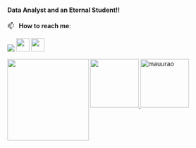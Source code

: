 <!-- ![](https://komarev.com/ghpvc/?username=mauurao)-->

<h4 align="left">Data Analyst and an Eternal Student!!</h4>

📫 &ensp;**How to reach me**:
 
 <div>
  <a href="https://www.linkedin.com/in/maurocardoso94/" target="_blank"><img src="https://img.shields.io/badge/-LinkedIn-%230077B5?style=for-the-badge&logo=linkedin&logoColor=white" target="_blank"></a>
    <a href="https://mauurao.medium.com/" target="_blank"><img src="https://miro.medium.com/max/8976/1*Ra88BZ-CSTovFS2ZSURBgg.png" target="_blank" img height="30em"></a>
    <a href="https://www.kaggle.com/maurocardoso" target="_blank"><img src="https://www.kaggle.com/static/images/site-logo.png" target="_blank" img height="30em">   </a> 
 </div>
 <p> </p>

 <div>
  <a href="https://github.com/mauurao">
  <img height="110em" src="https://github-readme-stats.vercel.app/api?username=mauurao&show_icons=true&theme=dark&include_all_commits=true&count_private=true" />
  <img height="110em" src="https://github-readme-streak-stats.herokuapp.com/?user=mauurao&layout=compact&langs_count=7&theme=dark" alt="mauurao" />
  <img height="185em" align="left"  src="https://github-readme-stats.vercel.app/api/top-langs/?username=mauurao&layout=compact&langs_count=7&theme=dark" />
</div>
 


<!--
**mauurao/mauurao** is a ✨ _special_ ✨ repository because its `README.md` (this file) appears on your GitHub profile.

Here are some ideas to get you started:

- 🔭 I’m currently working on ...
- 🌱 I’m currently learning ...
- 👯 I’m looking to collaborate on ...
- 🤔 I’m looking for help with ...
- 💬 Ask me about ...
- 📫 How to reach me: ...
- 😄 Pronouns: ...
- ⚡ Fun fact: ...
-->
